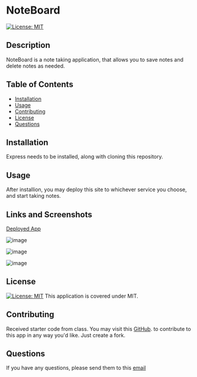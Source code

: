 # NoteBoard
[![License: MIT](https://img.shields.io/badge/License-MIT-yellow.svg)](https://opensource.org/licenses/MIT)
## Description
NoteBoard is a note taking application, that allows you to save notes and delete notes as needed.
## Table of Contents
  * [Installation](#installation)
  * [Usage](#usage)
  * [Contributing](#contributing)
  * [License](#license)
  * [Questions](#questions)
## Installation
Express needs to be installed, along with cloning this repository.
## Usage
After installion, you may deploy this site to whichever service you choose, and start taking notes.
## Links and Screenshots
[Deployed App](https://noteboard-a4dq.onrender.com)

 ![image](https://github.com/AlexHappel/NoteBoard/assets/156026228/fc29903d-0325-4a75-8b9c-96a3020d1df5)

 ![image](https://github.com/AlexHappel/NoteBoard/assets/156026228/cc0c07ed-d191-4f60-81b3-1122407ade5d)

 ![image](https://github.com/AlexHappel/NoteBoard/assets/156026228/8f0cbde0-e3bd-4df8-a341-e91783c548a3)




## License
[![License: MIT](https://img.shields.io/badge/License-MIT-yellow.svg)](https://opensource.org/licenses/MIT)
This application is covered under MIT.
## Contributing
Received starter code from class. You may visit this [GitHub](https://github.com/AlexHappel). to contribute to this app in any way you'd like. Just create a fork.
## Questions
If you have any questions, please send them to this [email](mailto:Alex.happel90@gmail.com)
